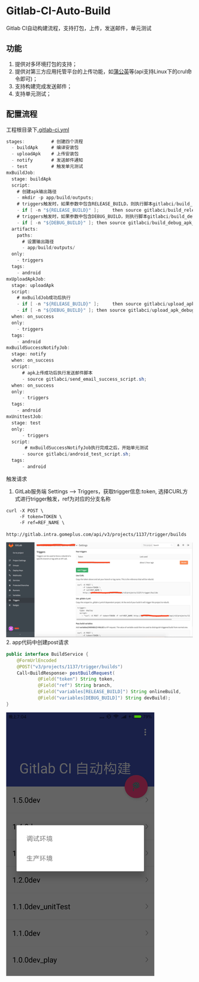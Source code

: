 # Gitlab-CI-Auto-Build
Gitlab CI自动构建流程，支持打包，上传，发送邮件，单元测试

功能
---
1. 提供对多环境打包的支持；
2. 提供对第三方应用托管平台的上传功能，如[蒲公英](https://www.pgyer.com)等(api支持Linux下的crul命令即可)；
3. 支持构建完成发送邮件；
4. 支持单元测试；  

配置流程
-------
工程根目录下[.gitlab-ci.yml](.gitlab-ci.yml)  

```java
stages:          # 创建四个流程
  - buildApk     # 编译安装包
  - uploadApk    # 上传安装包
  - notify       # 发送邮件通知
  - test         # 触发单元测试
mxBuildJob:
  stage: buildApk
  script:
    # 创建apk输出路径
    - mkdir -p app/build/outputs;
    # triggers触发时，如果参数中包含RELEASE_BUILD，则执行脚本gitlabci/build_release_apk_script.sh  
    - if [ -n "${RELEASE_BUILD}" ];     then source gitlabci/build_release_apk_script.sh; fi;
    # triggers触发时，如果参数中包含DEBUG_BUILD，则执行脚本gitlabci/build_debug_apk_script.sh 
    - if [ -n "${DEBUG_BUILD}" ]; then source gitlabci/build_debug_apk_script.sh; fi;
  artifacts:
    paths:
      # 设置输出路径 
      - app/build/outputs/
  only:
    - triggers
  tags:
    - android
mxUploadApkJob:
  stage: uploadApk
  script:
    # mxBuildJob成功后执行
    - if [ -n "${RELEASE_BUILD}" ];     then source gitlabci/upload_apk_release_script.sh; fi;
    - if [ -n "${DEBUG_BUILD}" ]; then source gitlabci/upload_apk_debug_script.sh; fi;
  when: on_success
  only:
    - triggers
  tags:
    - android
mxBuildSuccessNotifyJob:
  stage: notify
  when: on_success
  script:
      # apk上传成功后执行发送邮件脚本
      - source gitlabci/send_email_success_script.sh;
  when: on_success
  only:
      - triggers
  tags:
    - android
mxUnittestJob:
  stage: test
  only:
      - triggers
  script:
  	   # mxBuildSuccessNotifyJob执行完成之后，开始单元测试
      - source gitlabci/android_test_script.sh;
  tags:
      - android

```

触发请求  
1. GitLab服务端 Settings --> Triggers，获取trigger信息:token, 选择CURL方式进行trigger触发，ref为对应的分支名称  

```shell
curl -X POST \
     -F token=TOKEN \
     -F ref=REF_NAME \
     http://gitlab.intra.gomeplus.com/api/v3/projects/1137/trigger/builds
```  
![trigger信息](screenshots/gitlab_server_info.jpg)
2. app代码中创建post请求  

```java
public interface BuildService {
    @FormUrlEncoded
    @POST("v3/projects/1137/trigger/builds")
    Call<BuildResponse> postBuildRequest(
            @Field("token") String token,
            @Field("ref") String branch,
            @Field("variables[RELEASE_BUILD]") String onlineBuild,
            @Field("variables[DEBUG_BUILD]") String devBuild);
}
```  


<img src="screenshots/Screenshot_2017-09-05-19-04-32-263_com.wuhenzhizao.png" width = "400" />